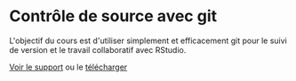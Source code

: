 # Contrôle de source avec git

L'objectif du cours est d'utiliser simplement et efficacement git pour le suivi de version et le travail collaboratif avec RStudio.

[Voir le support](https://EricMarcon.github.io/Cours-git/introduction.html) ou le [télécharger](https://EricMarcon.github.io/Cours-git/Cours-git.pdf)